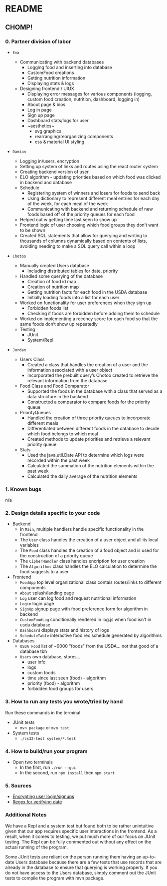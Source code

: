 # README

## CHOMP!

### 0. Partner division of labor
- `Eva`
  - Communicating with backend databases
    - Logging food and inserting into database
    - CustomFood creations 
    - Getting nutrition information
    - Displaying stats & logs
  - Designing frontend / UIUX
    - Displaying error messages for various components (logging, custom food creation, nutrition, dashboard, logging in)
    - About page & bios
    - Log in page
    - Sign up page
    - Dashboard stats/logs for user
    - ~aesthetics~
      - svg graphics
      - rearranging/reorganizing components
      - css & material UI styling
  
- `Damian`
  - Logging in/users, encryption
  - Setting up system of links and routes using the react router system
  - Creating backend version of user
  - ELO algorithm - updating priorities based on which food was clicked in backend and database
  - Schedule
    - Registering system of winners and losers for foods to send back
    - Using dictionary to represent different meal entries for each day of the week, for each meal of the week
    - Communicating with backend and returning schedule of new foods based off of the priority queues for each food
  - Helped out w getting time last seen to show up
  - Frontend logic of user choosing which food groups they don’t want to be shown
  - Created SQL statements that allow for querying and writing to thousands of columns dynamically based on contents of lists, avoiding needing to make a SQL query call within a loop
  
  
- `Chotoo`
  - Manually created Users database
    - Including distributed tables for date, priority
  - Handled some querying of the database
    - Creation of food id map
    - Creation of nutrition map
    - Getting nutrition facts for each food in the USDA database
    - Initially loading foods into a list for each user
  - Worked on functionality for user preferences when they sign up
    - Forbidden foods list
    - Checking if foods are forbidden before adding them to schedule
  - Worked on implementing a recency score for each food so that the same foods don’t show up repeatedly
  - Testing
    -   JUnit
    -   System/Repl
  

- `Jordan`
  - Users Class
    - Created a class that handles the creation of a user and the information associated with a user object
    - Incorporated the prebuilt query’s Chotoo created to retrieve the relevant information from the database
  - Food Class and Food Comparator
    - Supported the foods in the database with a class that served as a data structure in the backend
    - Constructed a comparator to compare foods for the priority queue
  - PriorityQueues
    - Handled the creation of three priority queues to incorporate different meals
    - Differentiated between different foods in the database to decide which food belongs to which meal
    - Created methods to update priorities and retrieve a relevant priority queue
  - Stats
    - Used the java.util.Date API to determine which logs were recorded within the past week
    - Calculated the summation of the nutrition elements within the past week
    - Calculated the daily average of the nutrition elements



### 1. Known bugs
n/a


### 2. Design details specific to your code
- Backend
  - In `Main`, multiple handlers handle specific functionality in the frontend
  - The `User` class handles the creation of a user object and all its local variables
  - The `Food` class handles the creation of a food object and is used for the construction of a priority queue
  - The `CipherHandler` class handles encription for user creation
  - The `Algorithms` class handles the ELO calculation to determine the food suggests to a user
- Frontend
  - `FoodApp` top level organizational class contais routes/links to different components
  - `About` splash/landing page
  - `Log` user can log food and request nutritional information
  - `Login` login page
  - `SignUp` signup page with food preference form for algorithm in backend
  - `CustomFoodLog` conditionally rendered in log.js when food isn't in usda database
  - `Dashboard` displays stats and history of logs
  - `ScheduleTable` interactive food rec schedule generated by algorithms
- Databases
  - `USDA Food` list of ~9000 "foods" from the USDA... not that good of a database tbh
  - `Users` own database, stores...
    -  user info
    - logs
    - custom foods
    - time since last seen (food) - algorithm
    - priority (food) - algorithm
    - forbidden food groups for users



### 3. How to run any tests you wrote/tried by hand
Run these commands in the terminal
- JUnit tests
  - `mvn package` or `mvn test`
- System tests
  - `./cs32-test system/*.test` 


### 4. How to build/run your program
- Open two terminals
  - In the first, run `./run --gui`
  - In the second, run `npm install` then `npm start`  

### 5. Sources
- [Encrypting user login/signups](https://howtodoinjava.com/java/java-security/java-aes-encryption-example/) 
- [Regex for verifying date](https://stackoverflow.com/questions/15491894/regex-to-validate-date-format-dd-mm-yyyy)


### Additional Notes
We have a Repl and a system test but found both to be rather unintuitive given that our app requires specific user interactions in the frontend.
As a result, when it comes to testing, we put much more of our focus on JUnit testing.
The Repl can be fully commented out without any effect on the actual running of the program.

Some JUnit tests are reliant on the person running them having an up-to-date Users database because there are a few tests that use records that are already
in the database to ensure that querying is working properly. If you do not have access to the Users database, simply comment out the JUnit tests to compile the program with mvn package.


  
